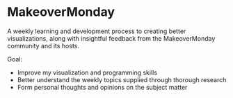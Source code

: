 # MakeoverMonday
 A weekly learning and development process to creating better visualizations, along with insightful feedback from the MakeoverMonday community and its hosts.

Goal:
* Improve my visualization and programming skills
* Better understand the weekly topics supplied through thorough research
* Form personal thoughts and opinions on the subject matter
